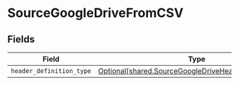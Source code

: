# SourceGoogleDriveFromCSV


## Fields

| Field                                                                                                                  | Type                                                                                                                   | Required                                                                                                               | Description                                                                                                            |
| ---------------------------------------------------------------------------------------------------------------------- | ---------------------------------------------------------------------------------------------------------------------- | ---------------------------------------------------------------------------------------------------------------------- | ---------------------------------------------------------------------------------------------------------------------- |
| `header_definition_type`                                                                                               | [Optional[shared.SourceGoogleDriveHeaderDefinitionType]](../../models/shared/sourcegoogledriveheaderdefinitiontype.md) | :heavy_minus_sign:                                                                                                     | N/A                                                                                                                    |